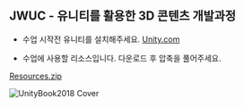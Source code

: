 
<h2>JWUC - 유니티를 활용한 3D 콘텐츠 개발과정</h2>

- 수업 시작전 유니티를 설치해주세요.
[Unity.com](http://www.Unity.com)

- 수업에 사용할 리소스입니다. 다운로드 후 압축을 풀어주세요.

[Resources.zip](https://drive.google.com/open?id=1HJHKxupcMSqcr4UgZ2gx22OuMA0u1uxW)


![UnityBook2018 Cover](http://IndieGameMaker.github.io/images/books/unity2018_cover.png)
